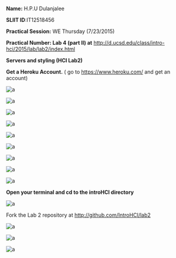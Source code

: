 
**Name:** H.P.U Dulanjalee

**SLIIT ID**:IT12518456

**Practical Session:** WE Thursday (7/23/2015)

**Practical Number: Lab 4 (part II) at** http://d.ucsd.edu/class/intro-hci/2015/lab/lab2/index.html

**Servers and styling (HCI Lab2)**

**Get a Heroku Account.** ( go to https://www.heroku.com/ and get an account)

![a](http://i62.tinypic.com/2ihp0lk.jpg)

![a](http://i60.tinypic.com/28b5urk.jpg)

![a](http://i61.tinypic.com/239qh3.jpg)

![a](http://i59.tinypic.com/296lw5f.jpg)

![a](http://i62.tinypic.com/290yj4i.jpg)

![a](http://i60.tinypic.com/29zxv01.jpg)

![a](http://i62.tinypic.com/bedkh.jpg)

![a](http://i57.tinypic.com/2ltg66x.jpg)

![a](http://i59.tinypic.com/3585i1h.jpg)

**Open your terminal and cd to the introHCI directory**

![a](http://i57.tinypic.com/2i78tfn.jpg)

Fork the Lab 2 repository at http://github.com/IntroHCI/lab2

![a](http://i59.tinypic.com/195u6u.jpg)

![a](http://i61.tinypic.com/2lnhhzt.jpg)

![a](http://i62.tinypic.com/1e8gb5.jpg)

